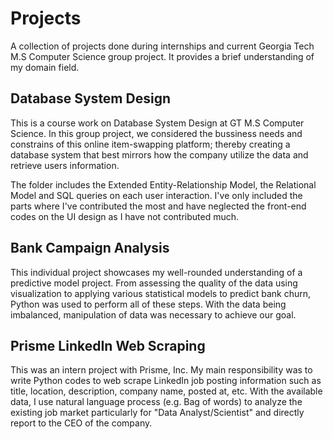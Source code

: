 # Projects
A collection of projects done during internships and current Georgia Tech M.S Computer Science group project. It provides a brief understanding of my domain field.

## Database System Design
This is a course work on Database System Design at GT M.S Computer Science. In this group project, we considered the bussiness needs and constrains of this online item-swapping platform; thereby creating a database system that best mirrors how the company utilize the data and retrieve users information. 

The folder includes the Extended Entity-Relationship Model, the Relational Model and SQL queries on each user interaction. I've only included the parts where I've contributed the most and have neglected the front-end codes on the UI design as I have not contributed much. 


## Bank Campaign Analysis
This individual project showcases my well-rounded understanding of a predictive model project. From assessing the quality of the data using visualization to applying various statistical models to predict bank churn, Python was used to perform all of these steps. With the data being imbalanced, manipulation of data was necessary to achieve our goal.

## Prisme LinkedIn Web Scraping
This was an intern project with Prisme, Inc. My main responsibility was to write Python codes to web scrape LinkedIn job posting information such as title, location, description, company name, posted at, etc. With the available data, I use natural language process (e.g. Bag of words) to analyze the existing job market particularly for "Data Analyst/Scientist" and directly report to the CEO of the company.


